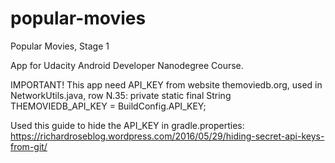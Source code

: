 # popular-movies
Popular Movies, Stage 1

App for Udacity Android Developer Nanodegree Course.

IMPORTANT!
This app need API_KEY from website themoviedb.org, used in NetworkUtils.java, row N.35:
private static final String THEMOVIEDB_API_KEY = BuildConfig.API_KEY;  

Used this guide to hide the API_KEY in gradle.properties:
https://richardroseblog.wordpress.com/2016/05/29/hiding-secret-api-keys-from-git/

